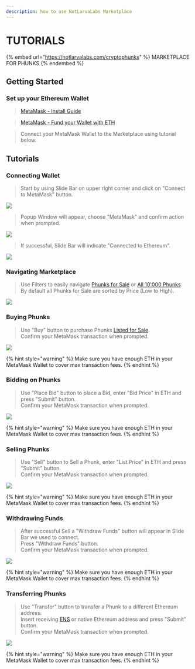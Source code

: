 ```yaml
---
description: how to use NotLarvaLabs Marketplace
---
```


# TUTORIALS

{% embed url="https://notlarvalabs.com/cryptophunks" %}
MARKETPLACE FOR PHUNKS
{% endembed %}

## Getting Started

### Set up your Ethereum Wallet

> [MetaMask - Install Guide](https://cryptobriefing.com/metamask-beginner-guide/)

> [MetaMask - Fund your Wallet with ETH](https://metamask.zendesk.com/hc/en-us/articles/360058239311-Directly-buying-tokens-with-on-ramps-in-MetaMask)

> Connect your MetaMask Wallet to the Marketplace using tutorial below.

## Tutorials

### Connecting Wallet

> Start by using Slide Bar on upper right corner and click on "Connect to MetaMask" button.&#x20;

![](<../.gitbook/assets/Screen Shot 2022-03-16 at 12.29.32.png>)

> Popup Window will appear, choose "MetaMask" and confirm action when prompted.

![](<../.gitbook/assets/Screen Shot 2022-03-16 at 12.31.18.png>)

> If successful, Slide Bar will indicate "Connected to Ethereum".

![](<../.gitbook/assets/Screen Shot 2022-03-16 at 12.33.47.png>)

### Navigating Marketplace

> Use Filters to easily navigate [Phunks for Sale](https://notlarvalabs.com/cryptophunks/forsale) or [All 10'000 Phunks](https://notlarvalabs.com/cryptophunks/allphunks). \
> By default all Phunks for Sale are sorted by Price (Low to High).

![](<../.gitbook/assets/Bildschirmfoto 2022-03-10 um 16.40.16.png>)

### Buying Phunks

> Use "Buy" button to purchase Phunks [Listed for Sale](https://notlarvalabs.com/cryptophunks/forsale).\
> Confirm your MetaMask transaction when prompted.

![](<../.gitbook/assets/Screen Shot 2022-03-16 at 13.46.35.png>)

{% hint style="warning" %}
Make sure you have enough ETH in your MetaMask Wallet to cover max transaction fees.
{% endhint %}

### Bidding on Phunks

> Use "Place Bid" button to place a Bid, enter "Bid Price" in ETH and press "Submit" button.\
> Confirm your MetaMask transaction when prompted.&#x20;

![](<../.gitbook/assets/Screen Shot 2022-03-16 at 13.55.16.png>)

{% hint style="warning" %}
Make sure you have enough ETH in your MetaMask Wallet to cover max transaction fees.
{% endhint %}

### Selling Phunks

> Use "Sell" button to Sell a Phunk, enter "List Price" in ETH and press "Submit" button.\
> Confirm your MetaMask transaction when prompted.&#x20;

![](<../.gitbook/assets/Screen Shot 2022-03-16 at 14.10.40.png>)

{% hint style="warning" %}
Make sure you have enough ETH in your MetaMask Wallet to cover max transaction fees.
{% endhint %}

### Withdrawing Funds

> After successful Sell a "Withdraw Funds" button will appear in Slide Bar we used to connect.\
> Press "Withdraw Funds" button.\
> Confirm your MetaMask transaction when prompted.

![](<../.gitbook/assets/Screen Shot 2022-03-15 at 12.09.07.png>)

{% hint style="warning" %}
Make sure you have enough ETH in your MetaMask Wallet to cover max transaction fees.
{% endhint %}

### Transferring Phunks

> Use "Transfer" button to transfer a Phunk to a different Ethereum address.\
> Insert receiving [ENS](https://ens.domains) or native Ethereum address and press "Submit" button.\
> Confirm your MetaMask transaction when prompted.&#x20;

![](<../.gitbook/assets/Screen Shot 2022-03-16 at 14.12.52.png>)

{% hint style="warning" %}
Make sure you have enough ETH in your MetaMask Wallet to cover max transaction fees.
{% endhint %}
